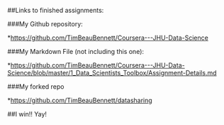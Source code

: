 ##Links to finished assignments:

###My Github repository:

*https://github.com/TimBeauBennett/Coursera---JHU-Data-Science

###My Markdown File (not including this one):

*https://github.com/TimBeauBennett/Coursera---JHU-Data-Science/blob/master/1_Data_Scientists_Toolbox/Assignment-Details.md

###My forked repo

*https://github.com/TimBeauBennett/datasharing

##I win!! Yay!
